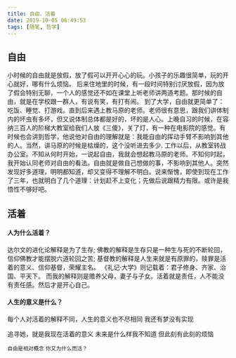 ```yaml
---
title: 自由、活着
date: 2019-10-05 06:49:53
tags: [随笔, 哲学]
---
```


## 自由
小时候的自由就是放假，放了假可以开开心心的玩。小孩子的乐趣很简单，玩的开心就好，哪有什么烦恼。
后来住地里的时候，有一段时间特别讨厌放假，因为放了假会特别无聊，一个人的感觉还不如在课堂上听老师讲两道考题。那时候的自由，就是在学校跟一群人，有说有笑，有打有闹。
到了大学，自由就更简单了：吃饭、睡觉、打游戏。直到后来遇上教马原的老师。老师很有意思，跟我们讲体制内的坏虫有多坏，但又说体制总体都是好的，坏的是人心。上晚自习的时候，在容纳三百人的阶梯大教室给我们人放《三傻》，关了灯，有一种在电影院的感觉。有时候也会讲到哲学，他说他对自由的理解就是：我能自由的挥动手臂不影响到其他的人。当然，讲马原的时候是枯燥的，这个没听进去多少.
工作以后，从教室转战办公室。不知从何时开始，一说起自由，我就会想起教马原的老师。不知何时起，我开始认同老师对自由的看法。自由就是做自己想做的事，不影响到其他人。突然发现好多道理，明明都知道，却又变得不理解不明白。说来惭愧，即使到现在工作了三年，也就明白了几个道理：计划赶不上变化；先做后说跟精力有限。或许是我悟性不够好吧。

## 活着
#### 人为什么活着？
达尔文的进化论解释是为了生存;
佛教的解释是生存只是一种生与死的不断轮回，信仰佛教才能摆脱六道轮回之苦;
基督教的解释是人生来就是有原罪的，赎罪是活着的意义、信仰基督，荣耀主名。
《礼记·大学》则记载着：君子修身、齐家、治国、平天下。
而我的解释则是赡养父母，妻子与子女。活着就是责任，人不能没有责任感。然后才是开心自己。
#### 人生的意义是什么？
每个人对活着的解释不同，人生的意义也不尽相同
我还有梦没有实现
<!-- 我想娶一个温柔、体贴、贤惠的姑娘 -->
追寻她，就是我现在活着的意义
未来是什么样我不知道
但此刻有此刻的烦恼

`自由是相对概念`
`你又为什么而活？`
